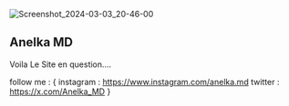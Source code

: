 ![Screenshot_2024-03-03_20-46-00](https://github.com/anelkamd/Apple-Web-Site/assets/133960978/da17d970-ecfb-4300-9b27-6cbbe3c99c4e)

## Anelka MD 

Voila Le Site en question.... 

follow me : {
    instagram : https://www.instagram.com/anelka.md
    twitter : https://x.com/Anelka_MD
}
